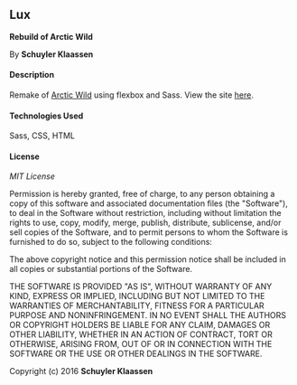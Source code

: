 ## Lux

**Rebuild of Arctic Wild**

By **Schuyler Klaassen**

#### Description
Remake of [Arctic Wild](http://arcticwild.com/) using flexbox and Sass. View the site [here](http://schuylermk.github.io/CSS-week-4-BeyondTheBasics-codeReview/).

#### Technologies Used
Sass, CSS, HTML

#### License

*MIT License*

Permission is hereby granted, free of charge, to any person obtaining a copy of this software and associated documentation files (the "Software"), to deal in the Software without restriction, including without limitation the rights to use, copy, modify, merge, publish, distribute, sublicense, and/or sell copies of the Software, and to permit persons to whom the Software is furnished to do so, subject to the following conditions:

The above copyright notice and this permission notice shall be included in all copies or substantial portions of the Software.

THE SOFTWARE IS PROVIDED "AS IS", WITHOUT WARRANTY OF ANY KIND, EXPRESS OR IMPLIED, INCLUDING BUT NOT LIMITED TO THE WARRANTIES OF MERCHANTABILITY, FITNESS FOR A PARTICULAR PURPOSE AND NONINFRINGEMENT. IN NO EVENT SHALL THE AUTHORS OR COPYRIGHT HOLDERS BE LIABLE FOR ANY CLAIM, DAMAGES OR OTHER LIABILITY, WHETHER IN AN ACTION OF CONTRACT, TORT OR OTHERWISE, ARISING FROM, OUT OF OR IN CONNECTION WITH THE SOFTWARE OR THE USE OR OTHER DEALINGS IN THE SOFTWARE.

Copyright (c) 2016 **Schuyler Klaassen**
